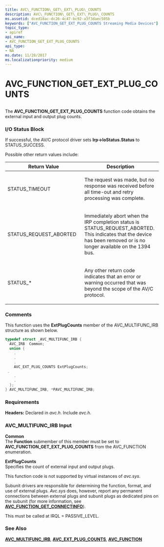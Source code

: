 ```yaml
---
title: AVC\_FUNCTION\_GET\_EXT\_PLUG\_COUNTS
description: AVC\_FUNCTION\_GET\_EXT\_PLUG\_COUNTS
ms.assetid: dced18ac-dc26-4c47-bc92-a3f3daec505b
keywords: ["AVC_FUNCTION_GET_EXT_PLUG_COUNTS Streaming Media Devices"]
topic_type:
- apiref
api_name:
- AVC_FUNCTION_GET_EXT_PLUG_COUNTS
api_type:
- NA
ms.date: 11/28/2017
ms.localizationpriority: medium
---
```


# AVC\_FUNCTION\_GET\_EXT\_PLUG\_COUNTS


## <span id="ddk_avc_function_get_ext_plug_counts_ks"></span><span id="DDK_AVC_FUNCTION_GET_EXT_PLUG_COUNTS_KS"></span>


The **AVC\_FUNCTION\_GET\_EXT\_PLUG\_COUNTS** function code obtains the external input and output plug counts.

### I/O Status Block

If successful, the AV/C protocol driver sets **Irp-&gt;IoStatus.Status** to STATUS\_SUCCESS.

Possible other return values include:

<table>
<colgroup>
<col width="50%" />
<col width="50%" />
</colgroup>
<thead>
<tr class="header">
<th>Return Value</th>
<th>Description</th>
</tr>
</thead>
<tbody>
<tr class="odd">
<td><p>STATUS_TIMEOUT</p></td>
<td><p>The request was made, but no response was received before all time-out and retry processing was complete.</p></td>
</tr>
<tr class="even">
<td><p>STATUS_REQUEST_ABORTED</p></td>
<td><p>Immediately abort when the IRP completion status is STATUS_REQUEST_ABORTED. This indicates that the device has been removed or is no longer available on the 1394 bus.</p></td>
</tr>
<tr class="odd">
<td><p>STATUS_*</p></td>
<td><p>Any other return code indicates that an error or warning occurred that was beyond the scope of the AV/C protocol.</p></td>
</tr>
</tbody>
</table>

 

### Comments

This function uses the **ExtPlugCounts** member of the AVC\_MULTIFUNC\_IRB structure as shown below.

```cpp
typedef struct _AVC_MULTIFUNC_IRB {
  AVC_IRB  Common;
  union {
    .
    .
    .
    AVC_EXT_PLUG_COUNTS ExtPlugCounts;
 .
    .
    .
  };
} AVC_MULTIFUNC_IRB, *PAVC_MULTIFUNC_IRB;
```

### Requirements

**Headers:** Declared in *avc.h*. Include *avc.h*.

### AVC\_MULTIFUNC\_IRB Input

**Common**  
The **Function** submember of this member must be set to **AVC\_FUNCTION\_GET\_EXT\_PLUG\_COUNTS** from the AVC\_FUNCTION enumeration.

<span id="ExtPlugCounts"></span><span id="extplugcounts"></span><span id="EXTPLUGCOUNTS"></span>**ExtPlugCounts**  
Specifies the count of external input and output plugs.

This function code is not supported by virtual instances of *avc.sys*.

Subunit drivers are responsible for determining the function, format, and use of external plugs. *Avc.sys* does, however, report any permanent connections between external plugs and subunit plugs as dedicated pins on the subunit (for more information, see [**AVC\_FUNCTION\_GET\_CONNECTINFO**](avc-function-get-connectinfo.md)).

This must be called at IRQL = PASSIVE\_LEVEL.

### See Also

[**AVC\_MULTIFUNC\_IRB**](https://docs.microsoft.com/windows-hardware/drivers/ddi/avc/ns-avc-_avc_multifunc_irb), [**AVC\_EXT\_PLUG\_COUNTS**](https://docs.microsoft.com/windows-hardware/drivers/ddi/avc/ns-avc-_avc_ext_plug_counts), [**AVC\_FUNCTION**](https://docs.microsoft.com/windows-hardware/drivers/ddi/avc/ne-avc-_tagavc_function)

 

 





